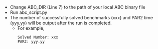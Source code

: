 - Change ABC_DIR (Line 7) to the path of your local ABC binary file
- Run abc_script.py
- The number of successfully solved benchmarks (xxx) and PAR2 time (yyy.yy) will be output after the run is completed.
    - For example,
        ```
        Solved Number: xxx 
        PAR2: yyy.yy
        ```
